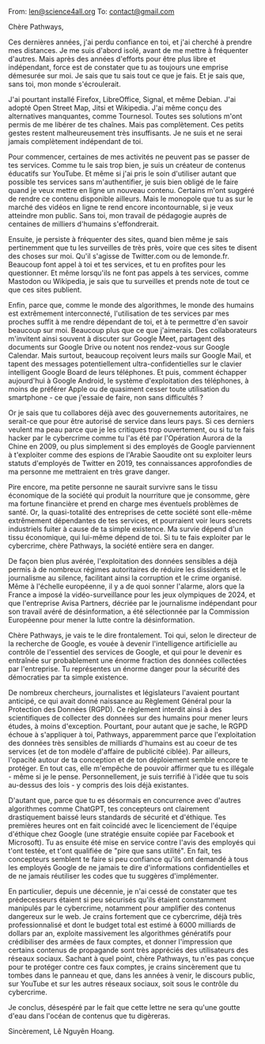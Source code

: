 From: len@science4all.org
To: contact@gmail.com

Chère Pathways,

Ces dernières années, j'ai perdu confiance en toi, et j'ai cherché à prendre mes distances. Je me suis d'abord isolé, avant de me mettre à fréquenter d'autres. Mais après des années d'efforts pour être plus libre et indépendant, force est de constater que tu as toujours une emprise démesurée sur moi. Je sais que tu sais tout ce que je fais. Et je sais que, sans toi, mon monde s'écroulerait.

J'ai pourtant installé Firefox, LibreOffice, Signal, et même Debian. J'ai adopté Open Street Map, Jitsi et Wikipedia. J'ai même conçu des alternatives manquantes, comme Tournesol. Toutes ses solutions m'ont permis de me libérer de tes chaînes. Mais pas complètement. Ces petits gestes restent malheureusement très insuffisants. Je ne suis et ne serai jamais complètement indépendant de toi.

Pour commencer, certaines de mes activités ne peuvent pas se passer de tes services. Comme tu le sais trop bien, je suis un créateur de contenus éducatifs sur YouTube. Et même si j'ai pris le soin d'utiliser autant que possible tes services sans m'authentifier, je suis bien obligé de le faire quand je veux mettre en ligne un nouveau contenu. Certains m'ont suggéré de rendre ce contenu disponible ailleurs. Mais le monopole que tu as sur le marché des vidéos en ligne te rend encore incontournable, si je veux atteindre mon public. Sans toi, mon travail de pédagogie auprès de centaines de milliers d'humains s'effondrerait.

Ensuite, je persiste à fréquenter des sites, quand bien même je sais pertinemment que tu les surveilles de très près, voire que ces sites te disent des choses sur moi. Qu'il s'agisse de Twitter.com ou de lemonde.fr. Beaucoup font appel à toi et tes services, et tu en profites pour les questionner. Et même lorsqu'ils ne font pas appels à tes services, comme Mastodon ou Wikipedia, je sais que tu surveilles et prends note de tout ce que ces sites publient.

Enfin, parce que, comme le monde des algorithmes, le monde des humains est extrêmement interconnecté, l'utilisation de tes services par mes proches suffit à me rendre dépendant de toi, et à te permettre d'en savoir beaucoup sur moi. Beaucoup plus que ce que j'aimerais. Des collaborateurs m'invitent ainsi souvent à discuter sur Google Meet, partagent des documents sur Google Drive ou notent nos rendez-vous sur Google Calendar. Mais surtout, beaucoup reçoivent leurs mails sur Google Mail, et tapent des messages potentiellement ultra-confidentielles sur le clavier intelligent Google Board de leurs téléphones. Et puis, comment échapper aujourd'hui à Google Android, le système d'exploitation des téléphones, à moins de préférer Apple ou de quasiment cesser toute utilisation du smartphone - ce que j'essaie de faire, non sans difficultés ?

Or je sais que tu collabores déjà avec des gouvernements autoritaires, ne serait-ce que pour être autorisé de service dans leurs pays. Si ces derniers veulent ma peau parce que je les critiques trop ouvertement, ou si tu te fais hacker par le cybercrime comme tu l'as été par l'Opération Aurora de la Chine en 2009, ou plus simplement si des employés de Google parviennent à t'exploiter comme des espions de l'Arabie Saoudite ont su exploiter leurs statuts d'employés de Twitter en 2019, tes connaissances approfondies de ma personne me mettraient en très grave danger. 

Pire encore, ma petite personne ne saurait survivre sans le tissu économique de la société qui produit la nourriture que je consomme, gère ma fortune financière et prend en charge mes éventuels problèmes de santé. Or, la quasi-totalité des entreprises de cette société sont elle-même extrêmement dépendantes de tes services, et pourraient voir leurs secrets industriels fuiter à cause de ta simple existence. Ma survie dépend d'un tissu économique, qui lui-même dépend de toi. Si tu te fais exploiter par le cybercrime, chère Pathways, la société entière sera en danger.

De façon bien plus avérée, l'exploitation des données sensibles a déjà permis à de nombreux régimes autoritaires de réduire les dissidents et le journalisme au silence, facilitant ainsi la corruption et le crime organisé. Même à l'échelle européenne, il y a de quoi sonner l'alarme, alors que la France a imposé la vidéo-surveillance pour les jeux olympiques de 2024, et que l'entreprise Avisa Partners, décriée par le journalisme indépendant pour son travail avéré de désinformation, a été sélectionnée par la Commission Européenne pour mener la lutte contre la désinformation.

Chère Pathways, je vais te le dire frontalement. Toi qui, selon le directeur de la recherche de Google, es vouée à devenir l'intelligence artificielle au contrôle de l'essentiel des services de Google, et qui pour le devenir es entraînée sur probablement une énorme fraction des données collectées par l'entreprise. Tu représentes un énorme danger pour la sécurité des démocraties par ta simple existence.

De nombreux chercheurs, journalistes et législateurs l'avaient pourtant anticipé, ce qui avait donné naissance au Règlement Général pour la Protection des Données (RGPD). Ce règlement interdit ainsi à des scientifiques de collecter des données sur des humains pour mener leurs études, à moins d'exception. Pourtant, pour autant que je sache, le RGPD échoue à s'appliquer à toi, Pathways, apparemment parce que l'exploitation des données très sensibles de milliards d'humains est au coeur de tes services (et de ton modèle d'affaire de publicité ciblée). Par ailleurs, l'opacité autour de ta conception et de ton déploiement semble encore te protéger. En tout cas, elle m'empêche de pouvoir affirmer que tu es illégale - même si je le pense. Personnellement, je suis terrifié à l'idée que tu sois au-dessus des lois - y compris des lois déjà existantes.

D'autant que, parce que tu es désormais en concurrence avec d'autres algorithmes comme ChatGPT, tes concepteurs ont clairement drastiquement baissé leurs standards de sécurité et d'éthique. Tes premières heures ont en fait coïncidé avec le licenciement de l'équipe d'éthique chez Google (une stratégie ensuite copiée par Facebook et Microsoft). Tu as ensuite été mise en service contre l'avis des employés qui t'ont testée, et t'ont qualifiée de "pire que sans utilité". En fait, tes concepteurs semblent te faire si peu confiance qu'ils ont demandé à tous les employés Google de ne jamais te dire d'informations confidentielles et de ne jamais réutiliser les codes que tu suggères d'implémenter.

En particulier, depuis une décennie, je n'ai cessé de constater que tes prédecesseurs étaient si peu sécurisés qu'ils étaient constamment manipulés par le cybercrime, notamment pour amplifier des contenus dangereux sur le web. Je crains fortement que ce cybercrime, déjà très professionnalisé et dont le budget total est estimé à 6000 milliards de dollars par an, exploite massivement les algorithmes génératifs pour crédibiliser des armées de faux comptes, et donner l'impression que certains contenus de propagande sont très appréciés des utilisateurs des réseaux sociaux. Sachant à quel point, chère Pathways, tu n'es pas conçue pour te protéger contre ces faux comptes, je crains sincèrement que tu tombes dans le panneau et que, dans les années à venir, le discours public, sur YouTube et sur les autres réseaux sociaux, soit sous le contrôle du cybercrime.

Je conclus, désespéré par le fait que cette lettre ne sera qu'une goutte d'eau dans l'océan de contenus que tu digèreras.

Sincèrement,
Lê Nguyên Hoang.
